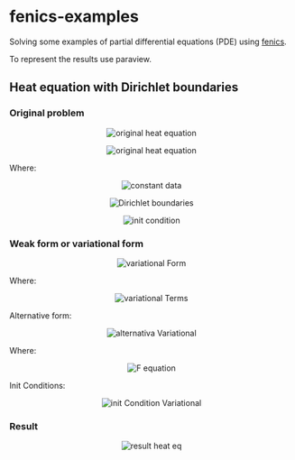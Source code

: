 # fenics-examples
Solving some examples of partial differential equations (PDE) using
[fenics](https://fenicsproject.org/).

To represent the results use paraview.

## Heat equation with Dirichlet boundaries

### Original problem

<p align="center">
  <img src="https://github.com/planelles20/fenics-examples/blob/master/img/heat/heatEq.gif?raw=true" alt="original heat equation"/>
</p>

<p align="center">
  <img src="https://github.com/planelles20/fenics-examples/blob/master/img/heat/domain.gif?raw=true" alt="original heat equation"/>
</p>

Where:

<p align="center">
  <img src="https://github.com/planelles20/fenics-examples/blob/master/img/heat/data.gif?raw=true" alt="constant data"/>
</p>

<p align="center">
  <img src="https://github.com/planelles20/fenics-examples/blob/master/img/heat/dirichletBoundaries.gif?raw=true" alt="Dirichlet boundaries"/>
</p>

<p align="center">
  <img src="https://github.com/planelles20/fenics-examples/blob/master/img/heat/initCondition.gif?raw=true" alt="init condition"/>
</p>


### Weak form or variational form

<p align="center">
  <img src="https://github.com/planelles20/fenics-examples/blob/master/img/heat/variationalForm.gif?raw=true" alt="variational Form"/>
</p>

Where:

<p align="center">
  <img src="https://github.com/planelles20/fenics-examples/blob/master/img/heat/variationalTerms.gif?raw=true" alt="variational Terms"/>
</p>

Alternative form:
<p align="center">
  <img src="https://github.com/planelles20/fenics-examples/blob/master/img/heat/alternativaVariational.gif?raw=true" alt="alternativa Variational"/>
</p>

Where:

<p align="center">
  <img src="https://github.com/planelles20/fenics-examples/blob/master/img/heat/alternativaVariationalF.gif?raw=true" alt="F equation"/>
</p>

Init Conditions:

<p align="center">
  <img src="https://github.com/planelles20/fenics-examples/blob/master/img/heat/initConditionVariational.gif?raw=true" alt="init Condition Variational"/>
</p>


### Result

<p align="center">
  <img src="https://github.com/planelles20/fenics-examples/blob/master/result/heatDirichlet/heatDirichlet.gif?raw=true" alt="result heat eq"/>
</p>
